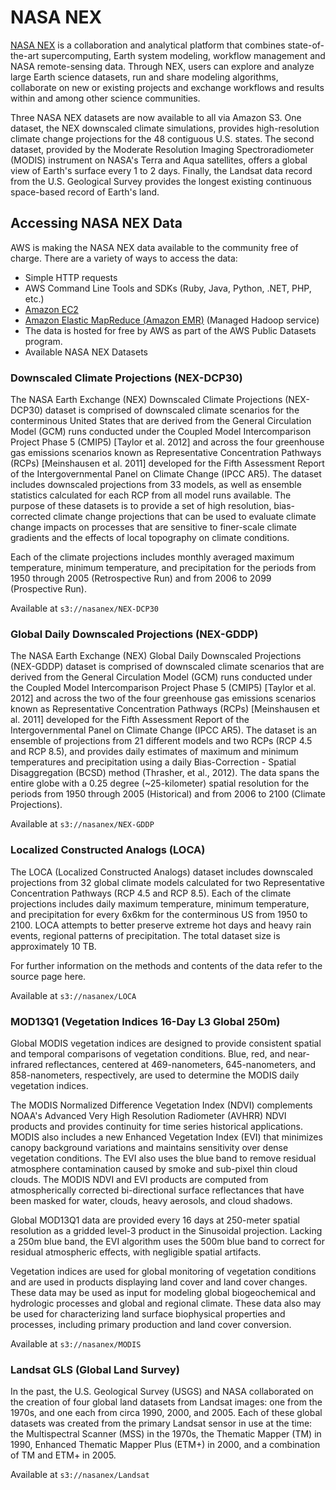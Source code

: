 # NASA NEX

[NASA NEX](https://nex.nasa.gov/nex/) is a collaboration and analytical platform that combines state-of-the-art supercomputing, Earth system modeling, workflow management and NASA remote-sensing data. Through NEX, users can explore and analyze large Earth science datasets, run and share modeling algorithms, collaborate on new or existing projects and exchange workflows and results within and among other science communities.

Three NASA NEX datasets are now available to all via Amazon S3. One dataset, the NEX downscaled climate simulations, provides high-resolution climate change projections for the 48 contiguous U.S. states. The second dataset, provided by the Moderate Resolution Imaging Spectroradiometer (MODIS) instrument on NASA's Terra and Aqua satellites, offers a global view of Earth's surface every 1 to 2 days. Finally, the Landsat data record from the U.S. Geological Survey provides the longest existing continuous space-based record of Earth's land.

## Accessing NASA NEX Data

AWS is making the NASA NEX data available to the community free of charge. There are a variety of ways to access the data:

- Simple HTTP requests
- AWS Command Line Tools and SDKs (Ruby, Java, Python, .NET, PHP, etc.)
- [Amazon EC2](https://aws.amazon.com/ec2/)
- [Amazon Elastic MapReduce (Amazon EMR)](https://aws.amazon.com/emr/) (Managed Hadoop service)
- The data is hosted for free by AWS as part of the AWS Public Datasets program.
- Available NASA NEX Datasets

### Downscaled Climate Projections (NEX-DCP30)

The NASA Earth Exchange (NEX) Downscaled Climate Projections (NEX-DCP30) dataset is comprised of downscaled climate scenarios for the conterminous United States that are derived from the General Circulation Model (GCM) runs conducted under the Coupled Model Intercomparison Project Phase 5 (CMIP5) [Taylor et al. 2012] and across the four greenhouse gas emissions scenarios known as Representative Concentration Pathways (RCPs) [Meinshausen et al. 2011] developed for the Fifth Assessment Report of the Intergovernmental Panel on Climate Change (IPCC AR5). The dataset includes downscaled projections from 33 models, as well as ensemble statistics calculated for each RCP from all model runs available. The purpose of these datasets is to provide a set of high resolution, bias-corrected climate change projections that can be used to evaluate climate change impacts on processes that are sensitive to finer-scale climate gradients and the effects of local topography on climate conditions.

Each of the climate projections includes monthly averaged maximum temperature, minimum temperature, and precipitation for the periods from 1950 through 2005 (Retrospective Run) and from 2006 to 2099 (Prospective Run).

Available at `s3://nasanex/NEX-DCP30`

### Global Daily Downscaled Projections (NEX-GDDP)

The NASA Earth Exchange (NEX) Global Daily Downscaled Projections (NEX-GDDP) dataset is comprised of downscaled climate scenarios that are derived from the General Circulation Model (GCM) runs conducted under the Coupled Model Intercomparison Project Phase 5 (CMIP5) [Taylor et al. 2012] and across the two of the four greenhouse gas emissions scenarios known as Representative Concentration Pathways (RCPs) [Meinshausen et al. 2011] developed for the Fifth Assessment Report of the Intergovernmental Panel on Climate Change (IPCC AR5). The dataset is an ensemble of projections from 21 different models and two RCPs (RCP 4.5 and RCP 8.5), and provides daily estimates of maximum and minimum temperatures and precipitation using a daily Bias-Correction - Spatial Disaggregation (BCSD) method (Thrasher, et al., 2012). The data spans the entire globe with a 0.25 degree (~25-kilometer) spatial resolution for the periods from 1950 through 2005 (Historical) and from 2006 to 2100 (Climate Projections).

Available at `s3://nasanex/NEX-GDDP`

### Localized Constructed Analogs (LOCA)

The LOCA (Localized Constructed Analogs) dataset includes downscaled projections from 32 global climate models calculated for two Representative Concentration Pathways (RCP 4.5 and RCP 8.5). Each of the climate projections includes daily maximum temperature, minimum temperature, and precipitation for every 6x6km for the conterminous US from 1950 to 2100. LOCA attempts to better preserve extreme hot days and heavy rain events, regional patterns of precipitation. The total dataset size is approximately 10 TB.

For further information on the methods and contents of the data refer to the source page here.

Available at `s3://nasanex/LOCA`

### MOD13Q1 (Vegetation Indices 16-Day L3 Global 250m)

Global MODIS vegetation indices are designed to provide consistent spatial and temporal comparisons of vegetation conditions. Blue, red, and near-infrared reflectances, centered at 469-nanometers, 645-nanometers, and 858-nanometers, respectively, are used to determine the MODIS daily vegetation indices.

The MODIS Normalized Difference Vegetation Index (NDVI) complements NOAA's Advanced Very High Resolution Radiometer (AVHRR) NDVI products and provides continuity for time series historical applications. MODIS also includes a new Enhanced Vegetation Index (EVI) that minimizes canopy background variations and maintains sensitivity over dense vegetation conditions. The EVI also uses the blue band to remove residual atmosphere contamination caused by smoke and sub-pixel thin cloud clouds. The MODIS NDVI and EVI products are computed from atmospherically corrected bi-directional surface reflectances that have been masked for water, clouds, heavy aerosols, and cloud shadows.

Global MOD13Q1 data are provided every 16 days at 250-meter spatial resolution as a gridded level-3 product in the Sinusoidal projection. Lacking a 250m blue band, the EVI algorithm uses the 500m blue band to correct for residual atmospheric effects, with negligible spatial artifacts.

Vegetation indices are used for global monitoring of vegetation conditions and are used in products displaying land cover and land cover changes. These data may be used as input for modeling global biogeochemical and hydrologic processes and global and regional climate. These data also may be used for characterizing land surface biophysical properties and processes, including primary production and land cover conversion.

Available at `s3://nasanex/MODIS`

### Landsat GLS (Global Land Survey)

In the past, the U.S. Geological Survey (USGS) and NASA collaborated on the creation of four global land datasets from Landsat images: one from the 1970s, and one each from circa 1990, 2000, and 2005. Each of these global datasets was created from the primary Landsat sensor in use at the time: the Multispectral Scanner (MSS) in the 1970s, the Thematic Mapper (TM) in 1990, Enhanced Thematic Mapper Plus (ETM+) in 2000, and a combination of TM and ETM+ in 2005.

Available at `s3://nasanex/Landsat`